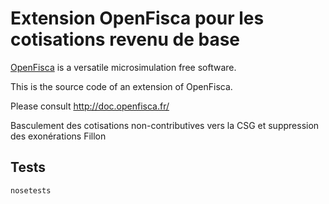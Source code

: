# Extension OpenFisca pour les cotisations revenu de base

[OpenFisca](http://www.openfisca.fr/) is a versatile microsimulation free software.

This is the source code of an extension of OpenFisca.

Please consult http://doc.openfisca.fr/

Basculement des cotisations non-contributives vers la CSG et suppression des exonérations Fillon

## Tests

```
nosetests
```
